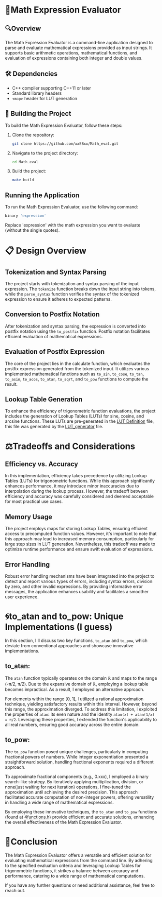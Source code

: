 # 🔢Math Expression Evaluator

## 🔍Overview
The Math Expression Evaluator is a command-line application designed to parse and evaluate mathematical expressions provided as input strings. It supports basic arithmetic operations, mathematical functions, and evaluation of expressions containing both integer and double values.

## 🛠️ Dependencies

- C++ compiler supporting C++11 or later
- Standard library headers
- `<map>` header for LUT generation

## 🚀 Building the Project

To build the Math Expression Evaluator, follow these steps:

1. Clone the repository:

    ```bash
    git clone https://github.com/xxEBxx/Math_eval.git
    ```

2. Navigate to the project directory:

    ```bash
    cd Math_eval
    ```

3. Build the project:

    ```bash
    make build
    ```

## Running the Application

To run the Math Expression Evaluator, use the following command:

```bash
binary 'expression'
```
Replace 'expression' with the math expression you want to evaluate (without the single quotes).

# 📋 Design Overview
## Tokenization and Syntax Parsing
The project starts with tokenization and syntax parsing of the input expression. The `tokenize` function breaks down the input string into tokens, while the `parse_syntax` function verifies the syntax of the tokenized expression to ensure it adheres to expected patterns.

## Conversion to Postfix Notation
After tokenization and syntax parsing, the expression is converted into postfix notation using the `to_postfix` function. Postfix notation facilitates efficient evaluation of mathematical expressions.

## Evaluation of Postfix Expression
The core of the project lies in the calculate function, which evaluates the postfix expression generated from the tokenized input. It utilizes various implemented mathematical functions such as `to_sin`, `to_cose`, `to_tan`, `to_asin`, `to_acos`, `to_atan`, `to_sqrt`, and `to_pow` functions to compute the result.

## Lookup Table Generation
To enhance the efficiency of trigonometric function evaluations, the project includes the generation of Lookup Tables (LUTs) for sine, cosine, and arcsine functions. These LUTs are pre-generated in the [LUT Definition](https://github.com/xxEBxx/Math_eval/blob/main/LUT/LUT_definition.h)
 file, this file was generated by the [LUT_generator](https://github.com/xxEBxx/Math_eval/blob/main/LUT/Look_Up_Table_generator.cpp) file.

# ⚖️Tradeoffs and Considerations
## Efficiency vs. Accuracy
In this implementation, efficiency takes precedence by utilizing Lookup Tables (LUTs) for trigonometric functions. While this approach significantly enhances performance, it may introduce minor inaccuracies due to interpolation during the lookup process. However, the tradeoff between efficiency and accuracy was carefully considered and deemed acceptable for most practical use cases.

## Memory Usage
The project employs maps for storing Lookup Tables, ensuring efficient access to precomputed function values. However, it's important to note that this approach may lead to increased memory consumption, particularly for large step sizes in LUT generation. Nevertheless, this tradeoff was made to optimize runtime performance and ensure swift evaluation of expressions.

## Error Handling
Robust error handling mechanisms have been integrated into the project to detect and report various types of errors, including syntax errors, division by zero, and other invalid expressions. By providing informative error messages, the application enhances usability and facilitates a smoother user experience.

# 🌀to_atan and to_pow: Unique Implementations (I guess)

In this section, I'll discuss two key functions, `to_atan` and `to_pow`, which deviate from conventional approaches and showcase innovative implementations.

## to_atan:

The `atan` function typically operates on the domain ℝ and maps to the range (-π/2, π/2). Due to the expansive domain of ℝ, employing a lookup table becomes impractical. As a result, I employed an alternative approach.

For elements within the range [0, 1], I utilized a rational approximation technique, yielding satisfactory results within this interval. However, beyond this range, the approximation diverged. To address this limitation, I exploited the properties of `atan`: its even nature and the identity `atan(x) + atan(1/x) = π/2`. Leveraging these properties, I extended the function's applicability to all real numbers, ensuring good accuracy across the entire domain.

## to_pow:

The `to_pow` function posed unique challenges, particularly in computing fractional powers of numbers. While integer exponentiation presented a straightforward solution, handling fractional exponents required a different approach.

To approximate fractional components (e.g., 0.xxx), I employed a binary search-like strategy. By iteratively applying multiplication, division, or none(just waiting for next iteration) operations, I fine-tuned the approximation until achieving the desired precision. This approach facilitated accurate computation of non-integer powers, offering versatility in handling a wide range of mathematical expressions.

By employing these innovative techniques, the `to_atan` and `to_pow` functions (found at [4functions.h](https://github.com/xxEBxx/Math_eval/blob/main/LUT/Look_Up_Table_generator.cpp)) provide efficient and accurate solutions, enhancing the overall effectiveness of the Math Expression Evaluator.


# 🎉Conclusion
The Math Expression Evaluator offers a versatile and efficient solution for evaluating mathematical expressions from the command line. By adhering to the specified evaluation criteria and leveraging Lookup Tables for trigonometric functions, it strikes a balance between accuracy and performance, catering to a wide range of mathematical computations.

If you have any further questions or need additional assistance, feel free to reach out.







